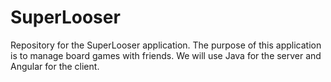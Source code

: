 # SuperLooser
Repository for the SuperLooser application. The purpose of this application is to manage board games with friends. We will use Java for the server and Angular for the client.
